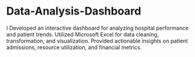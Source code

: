 # Data-Analysis-Dashboard
I Developed an interactive dashboard for analyzing hospital performance and patient trends. Utilized Microsoft Excel for data cleaning, transformation, and visualization. Provided actionable insights on patient admissions, resource utilization, and financial metrics.
